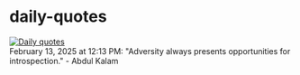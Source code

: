 # daily-quotes
[![Daily quotes](https://github.com/ceepu8/daily-quotes/actions/workflows/daily-quote.yml/badge.svg)](https://github.com/ceepu8/daily-quotes/actions/workflows/daily-quote.yml)<br/>
February 13, 2025 at 12:13 PM: "Adversity always presents opportunities for introspection." - Abdul Kalam
